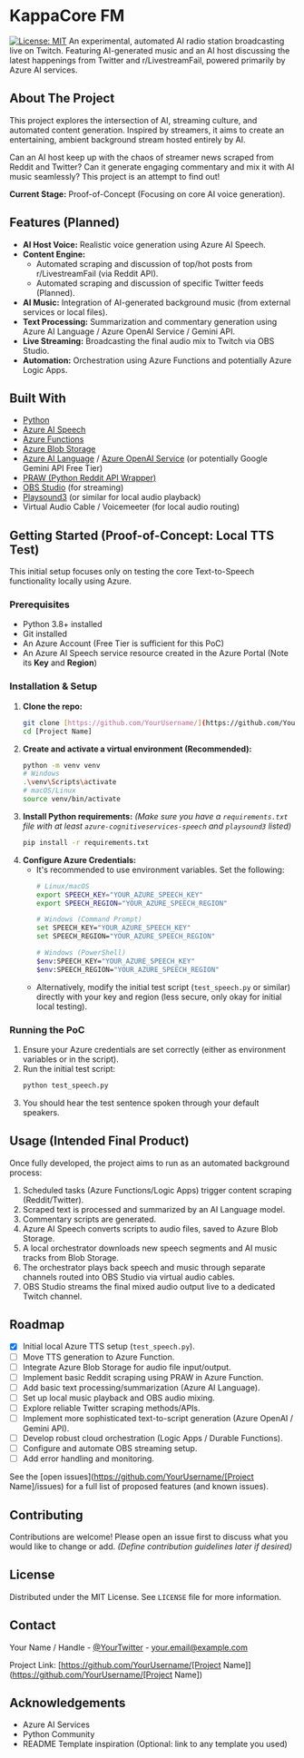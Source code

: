 # KappaCore FM

[![License: MIT](https://img.shields.io/badge/License-MIT-yellow.svg)](https://opensource.org/licenses/MIT) An experimental, automated AI radio station broadcasting live on Twitch. Featuring AI-generated music and an AI host discussing the latest happenings from Twitter and r/LivestreamFail, powered primarily by Azure AI services.

## About The Project

This project explores the intersection of AI, streaming culture, and automated content generation. Inspired by streamers, it aims to create an entertaining, ambient background stream hosted entirely by AI.

Can an AI host keep up with the chaos of streamer news scraped from Reddit and Twitter? Can it generate engaging commentary and mix it with AI music seamlessly? This project is an attempt to find out!

**Current Stage:** Proof-of-Concept (Focusing on core AI voice generation).

## Features (Planned)

* **AI Host Voice:** Realistic voice generation using Azure AI Speech.
* **Content Engine:**
    * Automated scraping and discussion of top/hot posts from r/LivestreamFail (via Reddit API).
    * Automated scraping and discussion of specific Twitter feeds (Planned).
* **AI Music:** Integration of AI-generated background music (from external services or local files).
* **Text Processing:** Summarization and commentary generation using Azure AI Language / Azure OpenAI Service / Gemini API.
* **Live Streaming:** Broadcasting the final audio mix to Twitch via OBS Studio.
* **Automation:** Orchestration using Azure Functions and potentially Azure Logic Apps.

## Built With

* [Python](https://www.python.org/)
* [Azure AI Speech](https://azure.microsoft.com/en-us/products/ai-services/ai-speech/)
* [Azure Functions](https://azure.microsoft.com/en-us/products/functions/)
* [Azure Blob Storage](https://azure.microsoft.com/en-us/products/storage/blobs/)
* [Azure AI Language](https://azure.microsoft.com/en-us/products/ai-services/ai-language/) / [Azure OpenAI Service](https://azure.microsoft.com/en-us/products/ai-services/openai-service/) (or potentially Google Gemini API Free Tier)
* [PRAW (Python Reddit API Wrapper)](https://praw.readthedocs.io/en/stable/)
* [OBS Studio](https://obsproject.com/) (for streaming)
* [Playsound3](https://github.com/sjmikler/playsound3) (or similar for local audio playback)
* Virtual Audio Cable / Voicemeeter (for local audio routing)

## Getting Started (Proof-of-Concept: Local TTS Test)

This initial setup focuses only on testing the core Text-to-Speech functionality locally using Azure.

### Prerequisites

* Python 3.8+ installed
* Git installed
* An Azure Account (Free Tier is sufficient for this PoC)
* An Azure AI Speech service resource created in the Azure Portal (Note its **Key** and **Region**)

### Installation & Setup

1.  **Clone the repo:**
    ```bash
    git clone [https://github.com/YourUsername/](https://github.com/YourUsername/)[Project Name].git
    cd [Project Name]
    ```
2.  **Create and activate a virtual environment (Recommended):**
    ```bash
    python -m venv venv
    # Windows
    .\venv\Scripts\activate
    # macOS/Linux
    source venv/bin/activate
    ```
3.  **Install Python requirements:**
    *(Make sure you have a `requirements.txt` file with at least `azure-cognitiveservices-speech` and `playsound3` listed)*
    ```bash
    pip install -r requirements.txt
    ```
4.  **Configure Azure Credentials:**
    * It's recommended to use environment variables. Set the following:
        ```bash
        # Linux/macOS
        export SPEECH_KEY="YOUR_AZURE_SPEECH_KEY"
        export SPEECH_REGION="YOUR_AZURE_SPEECH_REGION"

        # Windows (Command Prompt)
        set SPEECH_KEY="YOUR_AZURE_SPEECH_KEY"
        set SPEECH_REGION="YOUR_AZURE_SPEECH_REGION"

        # Windows (PowerShell)
        $env:SPEECH_KEY="YOUR_AZURE_SPEECH_KEY"
        $env:SPEECH_REGION="YOUR_AZURE_SPEECH_REGION"
        ```
    * Alternatively, modify the initial test script (`test_speech.py` or similar) directly with your key and region (less secure, only okay for initial local testing).

### Running the PoC

1.  Ensure your Azure credentials are set correctly (either as environment variables or in the script).
2.  Run the initial test script:
    ```bash
    python test_speech.py
    ```
3.  You should hear the test sentence spoken through your default speakers.

## Usage (Intended Final Product)

Once fully developed, the project aims to run as an automated background process:
1.  Scheduled tasks (Azure Functions/Logic Apps) trigger content scraping (Reddit/Twitter).
2.  Scraped text is processed and summarized by an AI Language model.
3.  Commentary scripts are generated.
4.  Azure AI Speech converts scripts to audio files, saved to Azure Blob Storage.
5.  A local orchestrator downloads new speech segments and AI music tracks from Blob Storage.
6.  The orchestrator plays back speech and music through separate channels routed into OBS Studio via virtual audio cables.
7.  OBS Studio streams the final mixed audio output live to a dedicated Twitch channel.

## Roadmap

* [X] Initial local Azure TTS setup (`test_speech.py`).
* [ ] Move TTS generation to Azure Function.
* [ ] Integrate Azure Blob Storage for audio file input/output.
* [ ] Implement basic Reddit scraping using PRAW in Azure Function.
* [ ] Add basic text processing/summarization (Azure AI Language).
* [ ] Set up local music playback and OBS audio mixing.
* [ ] Explore reliable Twitter scraping methods/APIs.
* [ ] Implement more sophisticated text-to-script generation (Azure OpenAI / Gemini API).
* [ ] Develop robust cloud orchestration (Logic Apps / Durable Functions).
* [ ] Configure and automate OBS streaming setup.
* [ ] Add error handling and monitoring.

See the [open issues](https://github.com/YourUsername/[Project Name]/issues) for a full list of proposed features (and known issues).

## Contributing

Contributions are welcome! Please open an issue first to discuss what you would like to change or add.
*(Define contribution guidelines later if desired)*

## License

Distributed under the MIT License. See `LICENSE` file for more information.

## Contact

Your Name / Handle - [@YourTwitter](https://twitter.com/YourTwitter) - your.email@example.com

Project Link: [https://github.com/YourUsername/[Project Name]](https://github.com/YourUsername/[Project Name])

## Acknowledgements

* Azure AI Services
* Python Community
* README Template inspiration (Optional: link to any template you used)